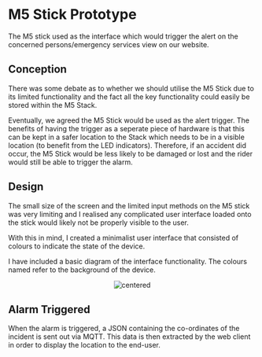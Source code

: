 # M5 Stick Prototype
The M5 stick used as the interface which would trigger the alert on the concerned persons/emergency services view on our website.

## Conception
There was some debate as to whether we should utilise the M5 Stick due to its limited functionality and the fact all the key functionality could easily be stored within the M5 Stack.

Eventually, we agreed the M5 Stick would be used as the alert trigger. The benefits of having the trigger as a seperate piece of hardware is that this can be kept in a safer location to the Stack which needs to be in a visible location (to benefit from the LED indicators). Therefore, if an accident did occur, the M5 Stick would be less likely to be damaged or lost and the rider would still be able to trigger the alarm.

## Design
The small size of the screen and the limited input methods on the M5 stick was very limiting and I realised any complicated user interface loaded onto the stick would likely not be properly visible to the user.

With this in mind, I created a minimalist user interface that consisted of colours to indicate the state of the device.

I have included a basic diagram of the interface functionality. The colours named refer to the background of the device.

<p align="center">
  <img src="https://raw.githubusercontent.com/HumphreyCurtis/GuardianCycle/master/iot-device/m5-stick-prototype/images/M5Stick-FSM.png" alt="centered"/>
</p>

## Alarm Triggered
When the alarm is triggered, a JSON containing the co-ordinates of the incident is sent out via MQTT. This data is then extracted by the web client in order to display the location to the end-user.



